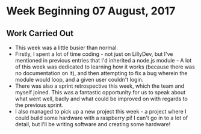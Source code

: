 # Week Beginning 07 August, 2017

## Work Carried Out
* This week was a little busier than normal.
* Firstly, I spent a lot of time coding - not just on LillyDev, but I've mentioned in previous entries that I'd inherited a node.js module - A lot of this week was dedicated to learning how it works (because there was no documentation on it), and then attempting to fix a bug wherein the module would loop, and a given user couldn't login.
* There was also a sprint retrospective this week, which the team and myself joined. This was a fantastic opportunity for us to speak about what went well, badly and what could be improved on with regards to the previous sprint.
* I also managed to pick up a new project this week - a project where I could build some hardware with a raspberry pi! I can't go in to a lot of detail, but I'll be writing software and creating some hardware!